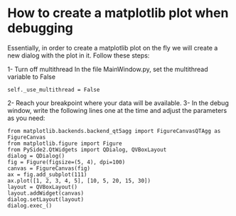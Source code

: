 # How to create a matplotlib plot when debugging
Essentially, in order to create a matplotlib plot on the fly we will create a 
new dialog with the plot in it. Follow these steps:

1- Turn off multithread
In the file MainWindow.py, set the multithread variable to False

```
self._use_multithread = False
```

2- Reach your breakpoint where your data will be available.
3- In the debug window, write the following lines one at the time and adjust the parameters as you need:

```
from matplotlib.backends.backend_qt5agg import FigureCanvasQTAgg as FigureCanvas
from matplotlib.figure import Figure
from PySide2.QtWidgets import QDialog, QVBoxLayout
dialog = QDialog()
fig = Figure(figsize=(5, 4), dpi=100)
canvas = FigureCanvas(fig)
ax = fig.add_subplot(111)
ax.plot([1, 2, 3, 4, 5], [10, 5, 20, 15, 30])
layout = QVBoxLayout()
layout.addWidget(canvas)
dialog.setLayout(layout)
dialog.exec_()
```
